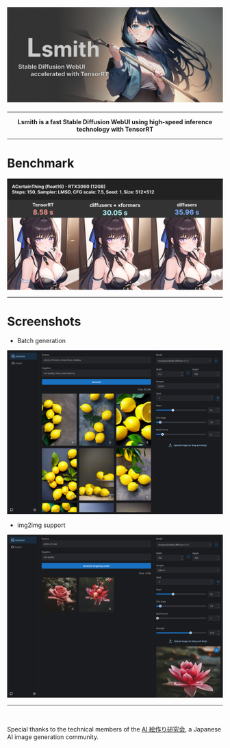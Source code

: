 ## <div><img src="images/readme-top.png" /></div>

---

<div align="center"><b>Lsmith is a fast Stable Diffusion WebUI using high-speed inference technology with TensorRT</b></div>

---

# Benchmark

![benchmark](images/readme-benchmark.png)

---

# Screenshots

- Batch generation

![lemons](images/readme-sample-screenshot-01.png)

- img2img support

![img2img](images/readme-sample-screenshot-img2img-01.png)

---

<br />

Special thanks to the technical members of the [AI 絵作り研究会](https://discord.gg/ai-art), a Japanese AI image generation community.
